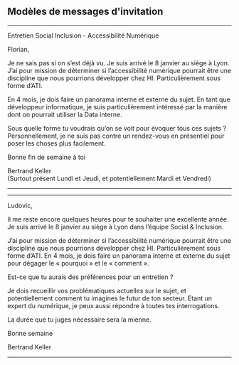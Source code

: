 
## Modèles de messages d'invitation 

---

Entretien Social Inclusion - Accessibilité Numérique

Florian,

Je ne sais pas si on s’est déjà vu. Je suis arrivé le 8 janvier au siège à Lyon.
J’ai pour mission de déterminer si l’accessibilité numérique pourrait être une discipline que nous pourrions développer chez HI.
Particulièrement sous forme d’ATI.

En 4 mois, je dois faire un panorama interne et externe du sujet.
En tant que développeur informatique, je suis particulièrement intéressé par la manière dont on pourrait utiliser la Data interne.

Sous quelle forme tu voudrais qu’on se voit pour évoquer tous ces sujets ?
Personnellement, je ne suis pas contre un rendez-vous en présentiel pour poser les choses plus facilement.

Bonne fin de semaine à toi

Bertrand Keller  
(Surtout présent Lundi et Jeudi, et potentiellement Mardi et Vendredi)

---

---
Ludovic,

Il me reste encore quelques heures pour te souhaiter une excellente année.
Je suis arrivé le 8 janvier au siège à Lyon dans l’équipe Social & Inclusion.

J’ai pour mission de déterminer si l’accessibilité numérique pourrait être une discipline que nous pourrions développer chez HI.
Particulièrement sous forme d’ATI.
En 4 mois, je dois faire un panorama interne et externe du sujet pour dégager le « pourquoi » et le « comment ».

Est-ce que tu aurais des préférences pour un entretien ?

Je dois recueillir vos problématiques actuelles sur le sujet, et potentiellement comment tu imagines le futur de ton secteur.
Etant un expert du numérique, je peux aussi répondre à toutes tes interrogations.

La durée que tu juges nécessaire sera la mienne.

Bonne semaine

Bertrand Keller  

---